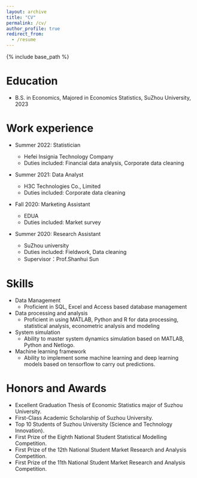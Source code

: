 ```yaml
---
layout: archive
title: "CV"
permalink: /cv/
author_profile: true
redirect_from:
  - /resume
---
```


{% include base_path %}

Education
======
* B.S. in Economics, Majored in Economics Statistics, SuZhou University, 2023

Work experience
======
* Summer 2022: Statistician
  * Hefei Insignia Technology Company
  * Duties included: Financial data analysis, Corporate data cleaning

* Summer 2021: Data Analyst
  * H3C Technologies Co., Limited
  * Duties included: Corporate data cleaning
  
* Fall 2020: Marketing Assistant
  * EDUA
  * Duties included: Market survey

* Summer 2020: Research Assistant
  * SuZhou university
  * Duties included: Fieldwork, Data cleaning
  * Supervisor：Prof.Shanhui Sun

Skills
======
* Data Management
  * Proficient in SQL, Excel and Access based database management
* Data processing and analysis
  * Proficient in using MATLAB, Python and R for data processing, statistical analysis, econometric analysis and modeling
* System simulation
  * Ability to master system dynamics simulation based on MATLAB, Python and Netlogo.
* Machine learning framework
  * Ability to implement some machine learning and deep learning models based on tensorflow to carry out predictions.

Honors and Awards
======
* Excellent Graduation Thesis of Economic Statistics major of Suzhou University.
* First-Class Academic Scholarship of Suzhou University.
* Top 10 Students of Suzhou University (Science and Technology Innovation).
* First Prize of the Eighth National Student Statistical Modelling Competition.
* First Prize of the 12th National Student Market Research and Analysis Competition.
* First Prize of the 11th National Student Market Research and Analysis Competition.

